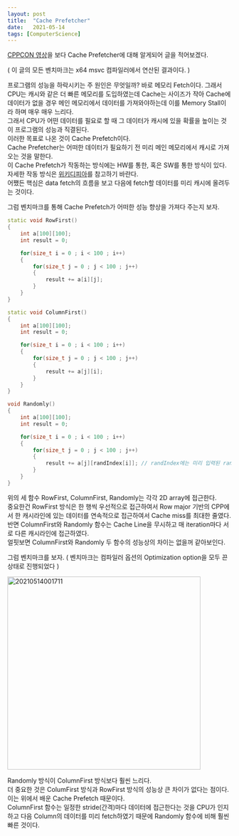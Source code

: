 ```yaml
---
layout: post
title:  "Cache Prefetcher"
date:   2021-05-14
tags: [ComputerScience]
---
```


[CPPCON 영상](https://youtu.be/BP6NxVxDQIs)을 보다 Cache Prefetcher에 대해 알게되어 글을 적어보겠다.     

( 이 글의 모든 벤치마크는 x64 msvc 컴파일러에서 연산된 결과이다. )        

프로그램의 성능을 하락시키는 주 원인은 무엇일까? 바로 메모리 Fetch이다. 그래서 CPU는 캐시와 같은 더 빠른 메모리를 도입하였는데 Cache는 사이즈가 작아 Cache에 데이터가 없을 경우 메인 메모리에서 데이터를 가져와야하는데 이를 Memory Stall이라 하며 매우 매우 느리다.       
그래서 CPU가 어떤 데이터를 필요로 할 때 그 데이터가 캐시에 있을 확률을 높이는 것이 프로그램의 성능과 직결된다.       
이러한 목표로 나온 것이 Cache Prefetch이다.       
Cache Prefetcher는 어떠한 데이터가 필요하기 전 미리 메인 메모리에서 캐시로 가져오는 것을 말한다.     
이 Cache Prefetch가 작동하는 방식에는 HW를 통한, 혹은 SW를 통한 방식이 있다.       
자세한 작동 방식은 [위키디피아](https://en.wikipedia.org/wiki/Cache_prefetching#Hardware_vs._software_cache_prefetching)를 참고하기 바란다.    
어쨌든 핵심은 data fetch의 흐름을 보고 다음에 fetch할 데이터를 미리 캐시에 올려두는 것이다.     

그럼 벤치마크를 통해 Cache Prefetch가 어떠한 성능 향상을 가져다 주는지 보자.     

```cpp
static void RowFirst() 
{
    int a[100][100];
    int result = 0;

    for(size_t i = 0 ; i < 100 ; i++)
    {
        for(size_t j = 0 ; j < 100 ; j++)
        {
            result += a[i][j];
        }
    }
}

static void ColumnFirst() 
{
    int a[100][100];
    int result = 0;

    for(size_t i = 0 ; i < 100 ; i++)
    {
        for(size_t j = 0 ; j < 100 ; j++)
        {
            result += a[j][i];
        }
    }
}

void Randomly() 
{
    int a[100][100];
    int result = 0;

    for(size_t i = 0 ; i < 100 ; i++)
    {
        for(size_t j = 0 ; j < 100 ; j++)
        {
            result += a[j][randIndex[i]]; // randIndex에는 미리 입력된 random number가 저장되어 있다.
        }
    }
}
```

위의 세 함수 RowFirst, ColumnFirst, Randomly는 각각 2D array에 접근한다.         
중요한건 RowFirst 방식은 한 행씩 우선적으로 접근하여서 Row major 기반의 CPP에서 한 캐시라인에 있는 데이터를 연속적으로 접근하여서 Cache miss를 최대한 줄였다.       
반면 ColumnFirst와 Randomly 함수는 Cache Line을 무시하고 매 iteration마다 서로 다른 캐시라인에 접근하였다.     
얼핏보면 ColumnFirst와 Randomly 두 함수의 성능상의 차이는 없을꺼 같아보인다.    

그럼 벤치마크를 보자. ( 벤치마크는 컴파일러 옵션의 Optimization option을 모두 끈 상태로 진행되었다 )

<img width="434" alt="20210514001711" src="https://user-images.githubusercontent.com/33873804/118149673-bb6e1500-b44c-11eb-8de5-b22486d77f77.png">     

Randomly 방식이 ColumnFirst 방식보다 훨씬 느리다.     
더 중요한 것은 ColumFirst 방식과 RowFirst 방식의 성능상 큰 차이가 없다는 점이다.           
이는 위에서 배운 Cache Prefetch 때문이다.       
ColumnFirst 함수는 일정한 stride(간격)마다 데이터에 접근한다는 것을 CPU가 인지하고 다음 Column의 데이터를 미리 fetch하였기 때문에 Randomly 함수에 비해 훨씬 빠른 것이다.      

